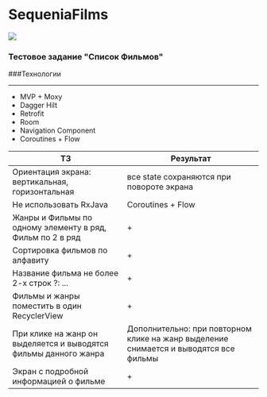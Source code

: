 # SequeniaFilms

![](https://hhcdn.ru/employer-logo/1732671.png)

###   **Тестовое задание "Список Фильмов"**

###Технологии
                
----
- MVP + Moxy
- Dagger Hilt
- Retrofit
- Room
- Navigation Component
- Coroutines + Flow

ТЗ  | Результат
------------- | -------------
Ориентация экрана: вертикальная, горизонтальная  | все state сохраняются при повороте экрана
Не использовать RxJava | Coroutines + Flow
Жанры и Фильмы по одному элементу в ряд, Фильм по 2 в ряд | +
Сортировка фильмов по алфавиту  | +
Название фильма не более 2-х строк ?: ... | +
Фильмы и жанры поместить в один RecyclerView | +
При клике на жанр он выделяется и выводятся фильмы данного жанра | Дополнительно: при повторном клике на жанр выделение снимается и выводятся все фильмы
Экран с подробной информацией о фильме | +